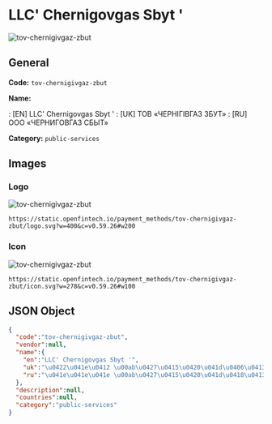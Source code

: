 
# LLC' Chernigovgas Sbyt ' 
![tov-chernigivgaz-zbut](https://static.openfintech.io/payment_methods/tov-chernigivgaz-zbut/logo.svg?w=400&c=v0.59.26#w200)  

## General 
**Code:** `tov-chernigivgaz-zbut` 
 
**Name:** 
 
:	[EN] LLC' Chernigovgas Sbyt ' 
:	[UK] ТОВ «ЧЕРНІГІВГАЗ ЗБУТ» 
:	[RU] ООО «ЧЕРНИГОВГАЗ СБЫТ» 
 
**Category:** `public-services` 
 

## Images 

### Logo 
![tov-chernigivgaz-zbut](https://static.openfintech.io/payment_methods/tov-chernigivgaz-zbut/logo.svg?w=400&c=v0.59.26#w200)  

```
https://static.openfintech.io/payment_methods/tov-chernigivgaz-zbut/logo.svg?w=400&c=v0.59.26#w200
```  

### Icon 
![tov-chernigivgaz-zbut](https://static.openfintech.io/payment_methods/tov-chernigivgaz-zbut/icon.svg?w=278&c=v0.59.26#w100)  

```
https://static.openfintech.io/payment_methods/tov-chernigivgaz-zbut/icon.svg?w=278&c=v0.59.26#w100
```  

## JSON Object 

```json
{
  "code":"tov-chernigivgaz-zbut",
  "vendor":null,
  "name":{
    "en":"LLC' Chernigovgas Sbyt '",
    "uk":"\u0422\u041e\u0412 \u00ab\u0427\u0415\u0420\u041d\u0406\u0413\u0406\u0412\u0413\u0410\u0417 \u0417\u0411\u0423\u0422\u00bb",
    "ru":"\u041e\u041e\u041e \u00ab\u0427\u0415\u0420\u041d\u0418\u0413\u041e\u0412\u0413\u0410\u0417 \u0421\u0411\u042b\u0422\u00bb"
  },
  "description":null,
  "countries":null,
  "category":"public-services"
}
```  
